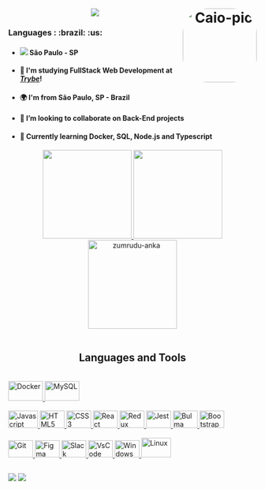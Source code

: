 <h1 align="center">
 <a href="https://git.io/typing-svg">
    <img src="https://readme-typing-svg.herokuapp.com/?lines=Hello+World!+👋;+I'm+Caio+Azevedo!+🇧🇷;&center=true&size=15">
 </a>
   <img align="right" alt="Caio-pic" height="150" style="border-radius:50px;" src="https://media.discordapp.net/attachments/399760948245823490/1036757715957055488/AREmoji_20221031_183155.jpg?width=660&height=660">
 </h1>

  <h3>Languages :  :brazil:  :us: </h3>
  <ul>
    <li><h4><img src=https://i.imgur.com/Yl3O1d3.png/> São Paulo - SP </h4></li>
    <li><h4>🌱 I'm studying FullStack Web Development at <a href="https://www.betrybe.com/"><i>Trybe</i></a>!</h4></li>
    <li><h4>🌍 I'm from São Paulo, SP - Brazil</h4></li>
    <li><h4>👯 I’m looking to collaborate on Back-End projects</h4></li>
    <li><h4>🧠 Currently learning Docker, SQL, Node.js and Typescript</h4></li>
  </ul>


<div align=center>
  <a href="https://github.com/CaiooAzevedoo">
  <img height="180em" src="https://github-readme-stats.vercel.app/api?username=CaiooAzevedoo&show_icons=true&theme=midnight-purple&include_all_commits=true&count_private=true"/>
  <a href="https://github.com/CaiooAzevedoo">
  <img height="180em" src="https://github-readme-stats.vercel.app/api/top-langs/?username=CaiooAzevedoo&layout=compact&langs_count=7&theme=midnight-purple"/>
</div>

<div align=center>
  <a href="https://github.com/CaiooAzevedoo" >
  <img align="center" height="180em" src="https://github-readme-streak-stats.herokuapp.com/?user=CaiooAzevedoo&theme=midnight-purple&border=61dafb&hide_border=true" alt="zumrudu-anka" />
  </a>
 
</div>


  <div style="display: inline_flex"><br>
      <h2 align="center">Languages and Tools</h2>
      <a href="https://github.com/CaiooAzevedoo"><br>
      <img alt="Docker" height="40" width="70" src="https://cdn.jsdelivr.net/gh/devicons/devicon/icons/docker/docker-original-wordmark.svg" />
      <img alt="MySQL" height="40" width="70" src="https://cdn.jsdelivr.net/gh/devicons/devicon/icons/mysql/mysql-original.svg" />
      <br>
      <br>
      <img alt="Javascript" height="35" width="60" src="https://cdn.jsdelivr.net/gh/devicons/devicon/icons/javascript/javascript-original.svg" />
      <img alt="HTML5" height="35" width="50" src="https://cdn.jsdelivr.net/gh/devicons/devicon/icons/html5/html5-original.svg" />
      <img alt="CSS3" height="35" width="50" src="https://cdn.jsdelivr.net/gh/devicons/devicon/icons/css3/css3-original.svg" />
      <img alt="React" height="35" width="50" src="https://cdn.jsdelivr.net/gh/devicons/devicon/icons/react/react-original-wordmark.svg" />
      <img alt="Redux" height="35" width="50" src="https://cdn.jsdelivr.net/gh/devicons/devicon/icons/redux/redux-original.svg" />
      <img alt="Jest" height="35" width="50" src="https://cdn.jsdelivr.net/gh/devicons/devicon/icons/jest/jest-plain.svg" />
      <img alt="Bulma" height="35" width="50"  src="https://cdn.jsdelivr.net/gh/devicons/devicon/icons/bulma/bulma-plain.svg" />
      <img alt="Bootstrap" height="35" width="50" src="https://cdn.jsdelivr.net/gh/devicons/devicon/icons/bootstrap/bootstrap-original-wordmark.svg" />
      <br>
      <br>
      <img alt="Git" height="35" width="50" src="https://cdn.jsdelivr.net/gh/devicons/devicon/icons/git/git-original.svg" />
      <img alt="Figma" height="35" width="50" src="https://cdn.jsdelivr.net/gh/devicons/devicon/icons/figma/figma-original.svg" />   
      <img alt="Slack" height="35" width="50" src="https://cdn.jsdelivr.net/gh/devicons/devicon/icons/slack/slack-original.svg" />
      <img alt="VsCode" height="35" width="50" src="https://cdn.jsdelivr.net/gh/devicons/devicon/icons/vscode/vscode-original.svg" />
      <img alt="Windows" height="35" width="50" src="https://cdn.jsdelivr.net/gh/devicons/devicon/icons/windows8/windows8-original.svg" />
      <img alt="Linux" height="40" width="60" src="https://upload.wikimedia.org/wikipedia/commons/f/f1/Icons8_flat_linux.svg" />

  </div>
  
  ##
 
<div> 

  <a href = "mailto:caiusito@gmail.com"><img src="https://img.shields.io/badge/-Gmail-%23333?style=for-the-badge&logo=gmail&logoColor=white" target="_blank"></a>
  <a href="https://www.linkedin.com/in/caio-azevedo-dev/" target="_blank"><img src="https://img.shields.io/badge/-LinkedIn-%230077B5?style=for-the-badge&logo=linkedin&logoColor=white" target="_blank"></a> 
 
 
</div>
